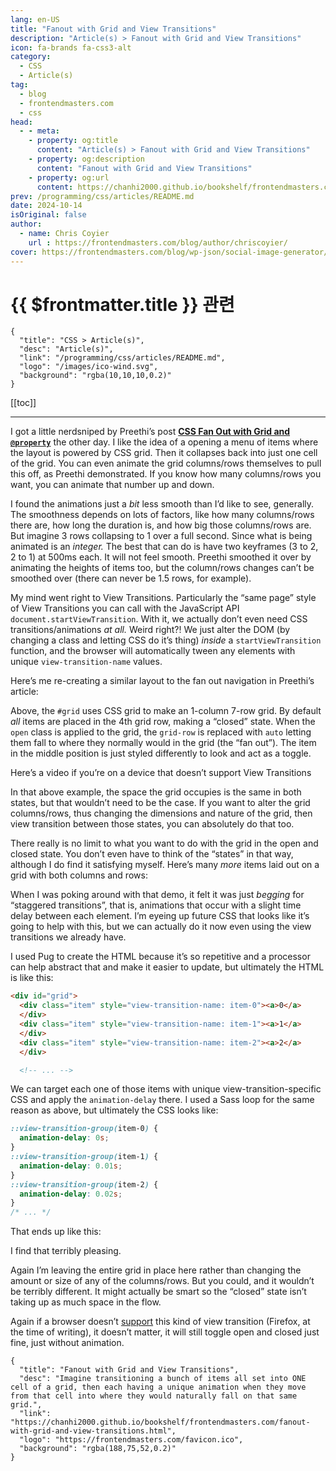 ```yaml
---
lang: en-US
title: "Fanout with Grid and View Transitions"
description: "Article(s) > Fanout with Grid and View Transitions"
icon: fa-brands fa-css3-alt
category:
  - CSS
  - Article(s)
tag:
  - blog
  - frontendmasters.com
  - css
head:
  - - meta:
    - property: og:title
      content: "Article(s) > Fanout with Grid and View Transitions"
    - property: og:description
      content: "Fanout with Grid and View Transitions"
    - property: og:url
      content: https://chanhi2000.github.io/bookshelf/frontendmasters.com/fanout-with-grid-and-view-transitions.html
prev: /programming/css/articles/README.md
date: 2024-10-14
isOriginal: false
author:
  - name: Chris Coyier
    url : https://frontendmasters.com/blog/author/chriscoyier/
cover: https://frontendmasters.com/blog/wp-json/social-image-generator/v1/image/4184
---
```


# {{ $frontmatter.title }} 관련

```component VPCard
{
  "title": "CSS > Article(s)",
  "desc": "Article(s)",
  "link": "/programming/css/articles/README.md",
  "logo": "/images/ico-wind.svg",
  "background": "rgba(10,10,10,0.2)"
}
```

[[toc]]

---

<SiteInfo
  name="Fanout with Grid and View Transitions"
  desc="Imagine transitioning a bunch of items all set into ONE cell of a grid, then each having a unique animation when they move from that cell into where they would naturally fall on that same grid."
  url="https://frontendmasters.com/blog/fanout-with-grid-and-view-transitions/"
  logo="https://frontendmasters.com/favicon.ico"
  preview="https://frontendmasters.com/blog/wp-json/social-image-generator/v1/image/4184"/>

I got a little nerdsniped by Preethi’s post [**CSS Fan Out with Grid and `@property`**](/frontendmasters.com/css-fan-out-with-grid-and-property.md) the other day. I like the idea of a opening a menu of items where the layout is powered by CSS grid. Then it collapses back into just one cell of the grid. You can even animate the grid columns/rows themselves to pull this off, as Preethi demonstrated. If you know how many columns/rows you want, you can animate that number up and down.

I found the animations just a *bit* less smooth than I’d like to see, generally. The smoothness depends on lots of factors, like how many columns/rows there are, how long the duration is, and how big those columns/rows are. But imagine 3 rows collapsing to 1 over a full second. Since what is being animated is an *integer.* The best that can do is have two keyframes (3 to 2, 2 to 1) at 500ms each. It will not feel smooth. Preethi smoothed it over by animating the heights of items too, but the column/rows changes can’t be smoothed over (there can never be 1.5 rows, for example).

My mind went right to View Transitions. Particularly the “same page” style of View Transitions you can call with the JavaScript API `document.startViewTransition`. With it, we actually don’t even need CSS transitions/animations *at all.* Weird right?! We just alter the DOM (by changing a class and letting CSS do it’s thing) *inside* a `startViewTransition` function, and the browser will automatically tween any elements with unique `view-transition-name` values.

Here’s me re-creating a similar layout to the fan out navigation in Preethi’s article:

<CodePen
  user="chriscoyier"
  slug-hash="ExqZPNJ"
  title="Fan Out 2"
  :default-tab="['css','result']"
  :theme="$isDarkmode ? 'dark': 'light'"/>

Above, the `#grid` uses CSS grid to make an 1-column 7-row grid. By default *all* items are placed in the 4th grid row, making a “closed” state. When the `open` class is applied to the grid, the `grid-row` is replaced with `auto` letting them fall to where they normally would in the grid (the “fan out”). The item in the middle position is just styled differently to look and act as a toggle.

Here’s a video if you’re on a device that doesn’t support View Transitions

In that above example, the space the grid occupies is the same in both states, but that wouldn’t need to be the case. If you want to alter the grid columns/rows, thus changing the dimensions and nature of the grid, then view transition between those states, you can absolutely do that too.

There really is no limit to what you want to do with the grid in the open and closed state. You don’t even have to think of the “states” in that way, although I do find it satisfying myself. Here’s many *more* items laid out on a grid with both columns and rows:

<CodePen
  user="chriscoyier"
  slug-hash="PoMbmGy"
  title="Fan Out"
  :default-tab="['css','result']"
  :theme="$isDarkmode ? 'dark': 'light'"/>

When I was poking around with that demo, it felt it was just *begging* for “staggered transitions”, that is, animations that occur with a slight time delay between each element. I’m eyeing up future CSS that looks like it’s going to help with this, but we can actually do it now even using the view transitions we already have.

I used Pug to create the HTML because it’s so repetitive and a processor can help abstract that and make it easier to update, but ultimately the HTML is like this:

```html
<div id="grid">
  <div class="item" style="view-transition-name: item-0"><a>0</a>
  </div>
  <div class="item" style="view-transition-name: item-1"><a>1</a>
  </div>
  <div class="item" style="view-transition-name: item-2"><a>2</a>
  </div>

  <!-- ... -->
```

We can target each one of those items with unique view-transition-specific CSS and apply the `animation-delay` there. I used a Sass loop for the same reason as above, but ultimately the CSS looks like:

```css
::view-transition-group(item-0) {
  animation-delay: 0s;
}
::view-transition-group(item-1) {
  animation-delay: 0.01s;
}
::view-transition-group(item-2) {
  animation-delay: 0.02s;
}
/* ... */
```

That ends up like this:

<CodePen
  user="chriscoyier"
  slug-hash="JjgEVgd"
  title="Fan Out with Staggering"
  :default-tab="['css','result']"
  :theme="$isDarkmode ? 'dark': 'light'"/>

I find that terribly pleasing.

Again I’m leaving the entire grid in place here rather than changing the amount or size of any of the columns/rows. But you could, and it wouldn’t be terribly different. It might actually be smart so the “closed” state isn’t taking up as much space in the flow.

Again if a browser doesn’t [<VPIcon icon="fas fa-globe"/>support](https://caniuse.com/view-transitions) this kind of view transition (Firefox, at the time of writing), it doesn’t matter, it will still toggle open and closed just fine, just without animation.

<!-- TODO: add ARTICLE CARD -->
```component VPCard
{
  "title": "Fanout with Grid and View Transitions",
  "desc": "Imagine transitioning a bunch of items all set into ONE cell of a grid, then each having a unique animation when they move from that cell into where they would naturally fall on that same grid.",
  "link": "https://chanhi2000.github.io/bookshelf/frontendmasters.com/fanout-with-grid-and-view-transitions.html",
  "logo": "https://frontendmasters.com/favicon.ico",
  "background": "rgba(188,75,52,0.2)"
}
```
